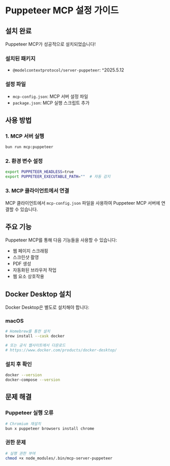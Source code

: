 # Puppeteer MCP 설정 가이드

## 설치 완료

Puppeteer MCP가 성공적으로 설치되었습니다!

### 설치된 패키지
- `@modelcontextprotocol/server-puppeteer`: ^2025.5.12

### 설정 파일
- `mcp-config.json`: MCP 서버 설정 파일
- `package.json`: MCP 실행 스크립트 추가

## 사용 방법

### 1. MCP 서버 실행
```bash
bun run mcp:puppeteer
```

### 2. 환경 변수 설정
```bash
export PUPPETEER_HEADLESS=true
export PUPPETEER_EXECUTABLE_PATH=""  # 자동 감지
```

### 3. MCP 클라이언트에서 연결
MCP 클라이언트에서 `mcp-config.json` 파일을 사용하여 Puppeteer MCP 서버에 연결할 수 있습니다.

## 주요 기능

Puppeteer MCP를 통해 다음 기능들을 사용할 수 있습니다:

- 웹 페이지 스크래핑
- 스크린샷 촬영
- PDF 생성
- 자동화된 브라우저 작업
- 웹 요소 상호작용

## Docker Desktop 설치

Docker Desktop은 별도로 설치해야 합니다:

### macOS
```bash
# Homebrew를 통한 설치
brew install --cask docker

# 또는 공식 웹사이트에서 다운로드
# https://www.docker.com/products/docker-desktop/
```

### 설치 후 확인
```bash
docker --version
docker-compose --version
```

## 문제 해결

### Puppeteer 실행 오류
```bash
# Chromium 재설치
bun x puppeteer browsers install chrome
```

### 권한 문제
```bash
# 실행 권한 부여
chmod +x node_modules/.bin/mcp-server-puppeteer
```
